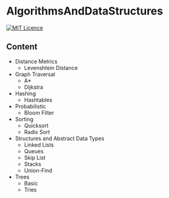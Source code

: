 AlgorithmsAndDataStructures
===================

[![MIT Licence](https://badges.frapsoft.com/os/mit/mit.svg?v=103)](https://opensource.org/licenses/mit-license.php)

Content
----------
* Distance Metrics
    * Levenshtein Distance
* Graph Traversal
    * A*
    * Dijkstra
* Hashing
    * Hashtables
* Probabilistic
    * Bloom Filter
* Sorting
    * Quicksort
    * Radix Sort
* Structures and Abstract Data Types
    * Linked Lists
    * Queues
    * Skip List
    * Stacks
    * Union-Find
* Trees
    * Basic
    * Tries
